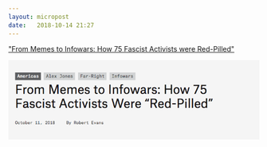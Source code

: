 ```yaml
---
layout: micropost
date:   2018-10-14 21:27
---
```


["From Memes to Infowars: How 75 Fascist Activists were Red-Pilled"](https://www.bellingcat.com/news/americas/2018/10/11/memes-infowars-75-fascist-activists-red-pilled/)

<a href="/assets/images/post-images/redpilled-screenshot.png"><img src="/assets/images/post-images/redpilled-screenshot.png" alt="" /></a>